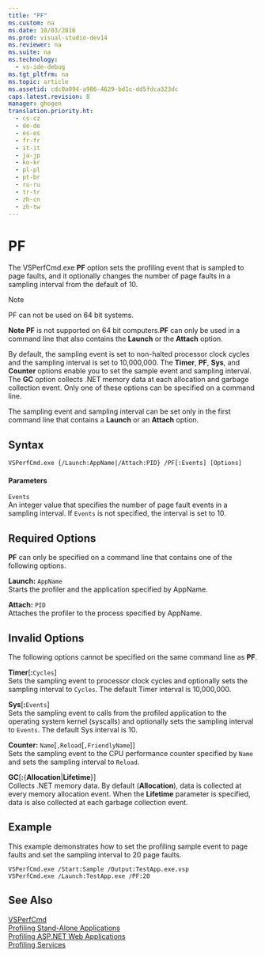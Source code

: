 ```yaml
---
title: "PF"
ms.custom: na
ms.date: 10/03/2016
ms.prod: visual-studio-dev14
ms.reviewer: na
ms.suite: na
ms.technology: 
  - vs-ide-debug
ms.tgt_pltfrm: na
ms.topic: article
ms.assetid: cdc0a094-a986-4629-bd1c-dd5fdca323dc
caps.latest.revision: 8
manager: ghogen
translation.priority.ht: 
  - cs-cz
  - de-de
  - es-es
  - fr-fr
  - it-it
  - ja-jp
  - ko-kr
  - pl-pl
  - pt-br
  - ru-ru
  - tr-tr
  - zh-cn
  - zh-tw
---
```

# PF
The VSPerfCmd.exe **PF** option sets the profiling event that is sampled to page faults, and it optionally changes the number of page faults in a sampling interval from the default of 10.  
  
> [!NOTE]
>  PF can not be used on 64 bit systems.  
  
 **Note PF** is not supported on 64 bit computers.**PF** can only be used in a command line that also contains the **Launch** or the **Attach** option.  
  
 By default, the sampling event is set to non-halted processor clock cycles and the sampling interval is set to 10,000,000. The **Timer**, **PF**, **Sys**, and **Counter** options enable you to set the sample event and sampling interval. The **GC** option collects .NET memory data at each allocation and garbage collection event. Only one of these options can be specified on a command line.  
  
 The sampling event and sampling interval can be set only in the first command line that contains a **Launch** or an **Attach** option.  
  
## Syntax  
  
```  
VSPerfCmd.exe {/Launch:AppName|/Attach:PID} /PF[:Events] [Options]  
```  
  
#### Parameters  
 `Events`  
 An integer value that specifies the number of page fault events in a sampling interval. If `Events` is not specified, the interval is set to 10.  
  
## Required Options  
 **PF** can only be specified on a command line that contains one of the following options.  
  
 **Launch:** `AppName`  
 Starts the profiler and the application specified by AppName.  
  
 **Attach:** `PID`  
 Attaches the profiler to the process specified by AppName.  
  
## Invalid Options  
 The following options cannot be specified on the same command line as **PF**.  
  
 **Timer**[**:**`Cycles`]  
 Sets the sampling event to processor clock cycles and optionally sets the sampling interval to `Cycles`. The default Timer interval is 10,000,000.  
  
 **Sys**[**:**`Events`]  
 Sets the sampling event to calls from the profiled application to the operating system kernel (syscalls) and optionally sets the sampling interval to `Events`. The default Sys interval is 10.  
  
 **Counter:** `Name`[`,Reload`[`,FriendlyName`]]  
 Sets the sampling event to the CPU performance counter specified by `Name` and sets the sampling interval to `Reload`.  
  
 **GC**[**:**{**Allocation**&#124;**Lifetime**}]  
 Collects .NET memory data. By default (**Allocation**), data is collected at every memory allocation event. When the **Lifetime** parameter is specified, data is also collected at each garbage collection event.  
  
## Example  
 This example demonstrates how to set the profiling sample event to page faults and set the sampling interval to 20 page faults.  
  
```  
VSPerfCmd.exe /Start:Sample /Output:TestApp.exe.vsp  
VSPerfCmd.exe /Launch:TestApp.exe /PF:20  
```  
  
## See Also  
 [VSPerfCmd](../VS_IDE/VSPerfCmd.md)   
 [Profiling Stand-Alone Applications](../VS_IDE/Command-Line-Profiling-of-Stand-Alone-Applications.md)   
 [Profiling ASP.NET Web Applications](../VS_IDE/Command-Line-Profiling-of-ASP.NET-Web-Applications.md)   
 [Profiling Services](../VS_IDE/Command-Line-Profiling-of-Services.md)